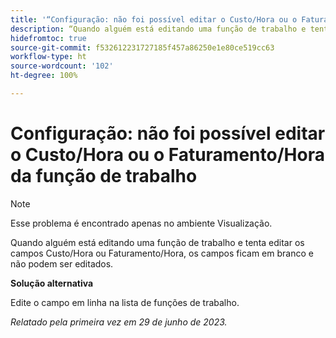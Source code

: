 ```yaml
---
title: '“Configuração: não foi possível editar o Custo/Hora ou o Faturamento/Hora da função de trabalho”'
description: “Quando alguém está editando uma função de trabalho e tenta editar os campos Custo/Hora ou Faturamento/Hora, os campos ficam em branco e não podem ser editados.”
hidefromtoc: true
source-git-commit: f532612231727185f457a86250e1e80ce519cc63
workflow-type: ht
source-wordcount: '102'
ht-degree: 100%

---
```



# Configuração: não foi possível editar o Custo/Hora ou o Faturamento/Hora da função de trabalho

>[!NOTE]
>
>Esse problema é encontrado apenas no ambiente Visualização.

Quando alguém está editando uma função de trabalho e tenta editar os campos Custo/Hora ou Faturamento/Hora, os campos ficam em branco e não podem ser editados.

**Solução alternativa**

Edite o campo em linha na lista de funções de trabalho.

_Relatado pela primeira vez em 29 de junho de 2023._

